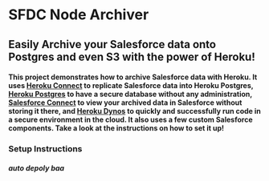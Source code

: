 # SFDC Node Archiver

## Easily Archive your Salesforce data onto Postgres and even S3 with the power of Heroku!

#### This project demonstrates how to archive Salesforce data with Heroku. It uses [Heroku Connect](https://www.heroku.com/connect) to replicate Salesforce data into Heroku Postgres, [Heroku Postgres](https://www.heroku.com/postgres) to have a secure database without any administration, [Salesforce Connect](https://www.salesforce.com/form/conf/platform/salesforce-connect/?leadcreated=true&redirect=true&d=cta-body-promo-318&nc=7013y000002pd0BAAQ) to view your archived data in Salesforce without storing it there, and [Heroku Dynos](https://www.heroku.com/dynos) to quickly and successfully run code in a secure environment in the cloud.  It also uses a few custom Salesforce components.  Take a look at the instructions on how to set it up!

### Setup Instructions


##### auto depoly baa
